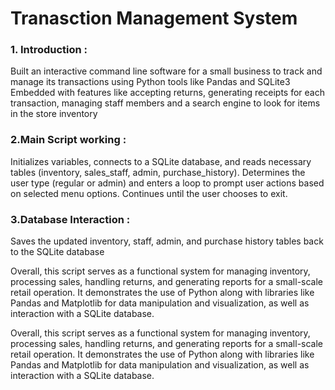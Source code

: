 <h1>Tranasction Management System</h1>

<h3>1. Introduction :</h3>

Built an interactive command line software for a small business to track and manage its transactions using Python tools like Pandas and SQLite3 Embedded with features like accepting returns, generating receipts for each transaction, managing staff members and a search engine to look for items in the store inventory

<h3>2.Main Script working :</h3>

Initializes variables, connects to a SQLite database, and reads necessary tables (inventory, sales_staff, admin, purchase_history).
Determines the user type (regular or admin) and enters a loop to prompt user actions based on selected menu options.
Continues until the user chooses to exit.

<h3>3.Database Interaction :</h3>

Saves the updated inventory, staff, admin, and purchase history tables back to the SQLite database


Overall, this script serves as a functional system for managing inventory, processing sales, handling returns, and generating reports for a small-scale retail operation. It demonstrates the use of Python along with libraries like Pandas and Matplotlib for data manipulation and visualization, as well as interaction with a SQLite database.



Overall, this script serves as a functional system for managing inventory, processing sales, handling returns, and generating reports for a small-scale retail operation. It demonstrates the use of Python along with libraries like Pandas and Matplotlib for data manipulation and visualization, as well as interaction with a SQLite database.
